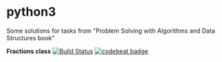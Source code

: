 # python3
Some solutions for tasks from "Problem Solving with Algorithms and Data Structures book"

**Fractions class** [![Build Status](https://travis-ci.org/Evalle/python3.svg?branch=master)](https://travis-ci.org/Evalle/python3) [![codebeat badge](https://codebeat.co/badges/948abb57-8045-4b66-bb06-2ec9c4f08d8f)](https://codebeat.co/projects/github-com-evalle-python3)
